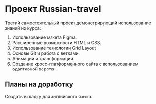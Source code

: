 # Проект Russian-travel

Третий самостоятельный проект демонстрирующий использование знаний из курса:
1. Использование макета Figma.
2. Расширенные возможности HTML и CSS.
3. Использование технологии Grid Layout
4. Основы Git и работа с ветками.
5. Анимации и трансформации.
6. Создание кросс-платформенного сайта с использованием адаптивной верстки.

## Планы на доработку
Создать вкладку для английского языка.